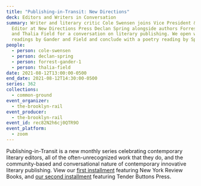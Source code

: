 ```yaml
---
title: "Publishing-in-Transit: New Directions"
deck: Editors and Writers in Conversation
summary: Writer and literary critic Cole Swensen joins Vice President & Senior
  Editor at New Directions Press Declan Spring alongside authors Forrest Gander
  and Thalia Field for a conversation on literary publishing. We open with
  readings by Gander and Field and conclude with a poetry reading by Spring.
people:
  - person: cole-swensen
  - person: declan-spring
  - person: forrest-gander-1
  - person: thalia-field
date: 2021-08-12T13:00:00-0500
end_date: 2021-08-12T14:30:00-0500
series: 362
collections:
  - common-ground
event_organizer:
  - the-brooklyn-rail
event_producer:
  - the-brooklyn-rail
event_id: rec82N2h6cj0QTR9O
event_platform:
  - zoom
---
```

Publishing-in-Transit is a new monthly series celebrating contemporary literary editors, all of the often-unrecognized work that they do, and the community-based and conversational nature of contemporary innovative literary publishing. View our [first installment](https://brooklynrail.org/events/2021/06/10/publishing-in-transit-new-york-review-of-books/) featuring New York Review Books, and [our second installment](https://brooklynrail.org/events/2021/07/01/publishing-in-transit-tender-buttons-press/) featuring Tender Buttons Press.